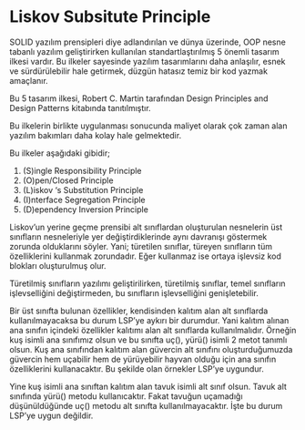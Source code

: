# Liskov Subsitute Principle

SOLID yazılım prensipleri diye adlandırılan ve dünya üzerinde, OOP nesne tabanlı yazılım geliştirirken kullanılan standartlaştırılmış 5 önemli tasarım ilkesi vardır. Bu ilkeler sayesinde yazılım tasarımlarını daha anlaşılır, esnek ve sürdürülebilir hale getirmek, düzgün hatasız temiz bir kod yazmak amaçlanır.  

Bu 5 tasarım ilkesi, Robert C. Martin tarafından Design Principles and Design Patterns kitabında tanıtılmıştır.  

Bu ilkelerin birlikte uygulanması sonucunda maliyet olarak çok zaman alan yazılım bakımları daha kolay hale gelmektedir.  

Bu ilkeler aşağıdaki gibidir;
1.	(S)ingle Responsibility Principle
2.	(O)pen/Closed Principle
3.	(L)iskov ‘s Substitution Principle
4.	(I)nterface Segregation Principle
5.	(D)ependency Inversion Principle    

Liskov’un yerine geçme prensibi alt sınıflardan oluşturulan nesnelerin üst sınıfların nesneleriyle yer değiştirdiklerinde aynı davranışı göstermek zorunda olduklarını söyler. Yani; türetilen sınıflar, türeyen sınıfların tüm özelliklerini kullanmak zorundadır. Eğer kullanmaz ise ortaya işlevsiz kod blokları oluşturulmuş olur.  

Türetilmiş sınıfların yazılımı geliştirilirken, türetilmiş sınıflar, temel sınıfların işlevselliğini değiştirmeden, bu sınıfların işlevselliğini genişletebilir.  

Bir üst sınıfta bulunan özellikler, kendisinden kalıtım alan alt sınıflarda kullanılmayacaksa bu durum LSP’ye aykırı bir durumdur. Yani kalıtım alınan ana sınıfın içindeki özellikler kalıtımı alan alt sınıflarda kullanılmalıdır.
Örneğin kuş isimli ana sınıfımız olsun ve bu sınıfta uç(), yürü() isimli 2 metot tanımlı olsun. Kuş ana sınıfından kalıtım alan güvercin alt sınıfını oluşturduğumuzda güvercin hem uçabilir hem de yürüyebilir hayvan olduğu için ana sınıfın özelliklerini kullanacaktır. Bu şekilde olan örnekler LSP’ye uygundur.  

Yine kuş isimli ana sınıftan kalıtım alan tavuk isimli alt sınıf olsun. Tavuk alt sınıfında yürü() metodu kullanıcaktır. Fakat tavuğun uçamadığı düşünüldüğünde uç() metodu alt sınıfta kullanılmayacaktır. İşte bu durum LSP’ye uygun değildir.
